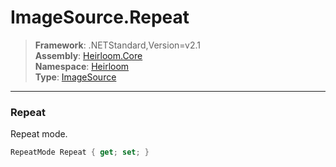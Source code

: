 # ImageSource.Repeat

> **Framework**: .NETStandard,Version=v2.1  
> **Assembly**: [Heirloom.Core][0]  
> **Namespace**: [Heirloom][0]  
> **Type**: [ImageSource][1]

--------------------------------------------------------------------------------

### Repeat

Repeat mode.

```cs
RepeatMode Repeat { get; set; }
```

[0]: ../Heirloom.Core.md
[1]: Heirloom.ImageSource.md
